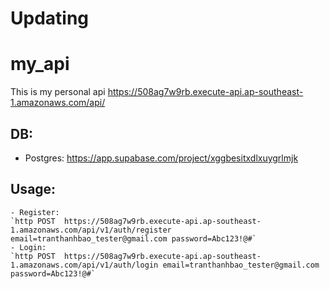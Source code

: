 # Updating
# my_api
This is my personal api
https://508ag7w9rb.execute-api.ap-southeast-1.amazonaws.com/api/


## DB:
- Postgres: https://app.supabase.com/project/xggbesitxdlxuygrlmjk


## Usage:
    - Register:
    `http POST  https://508ag7w9rb.execute-api.ap-southeast-1.amazonaws.com/api/v1/auth/register email=tranthanhbao_tester@gmail.com password=Abc123!@#`
    - Login:
    `http POST  https://508ag7w9rb.execute-api.ap-southeast-1.amazonaws.com/api/v1/auth/login email=tranthanhbao_tester@gmail.com password=Abc123!@#`
